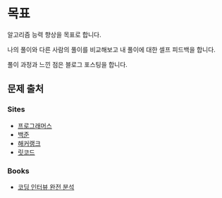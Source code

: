 # 목표

알고리즘 능력 향상을 목표로 합니다.

나의 풀이와 다른 사람의 풀이를 비교해보고 내 풀이에 대한 셀프 피드백을 합니다.

풀이 과정과 느낀 점은 블로그 포스팅을 합니다.

## 문제 출처

### Sites

- [프로그래머스](https://programmers.co.kr/learn/challenges)
- [백준](https://www.acmicpc.net)
- [해커랭크](https://www.hackerrank.com/dashboard)
- [릿코드](https://leetcode.com/)

### Books

- [코딩 인터뷰 완전 분석](http://www.yes24.com/Product/Goods/44305533)
